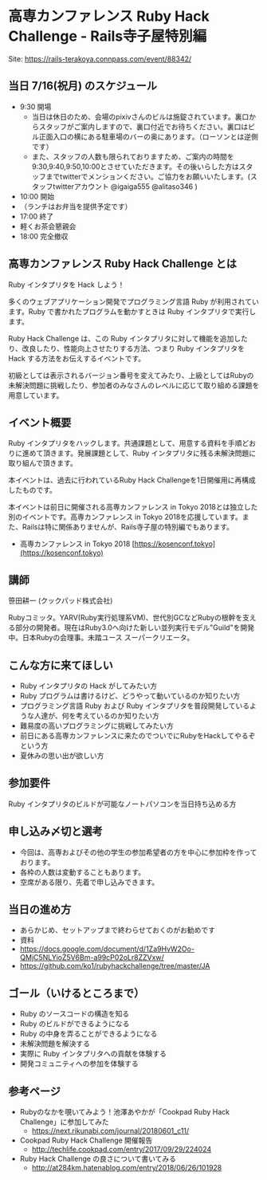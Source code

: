 # 高専カンファレンス Ruby Hack Challenge - Rails寺子屋特別編

Site: https://rails-terakoya.connpass.com/event/88342/

## 当日 7/16(祝月) のスケジュール

- 9:30 開場
  - 当日は休日のため、会場のpixivさんのビルは施錠されています。裏口からスタッフがご案内しますので、裏口付近でお待ちください。裏口はビル正面入口の横にある駐車場のバーの奥にあります。（ローソンとは逆側です）
  - また、スタッフの人数も限られておりますため、ご案内の時間を9:30,9:40,9:50,10:00とさせていただきます。その後いらした方はスタッフまでtwitterでメンションください。ご協力をお願いいたします。(スタッフtwitterアカウント @igaiga555 @alitaso346 )
- 10:00 開始
- （ランチはお弁当を提供予定です）
- 17:00 終了
- 軽くお茶会懇親会
- 18:00 完全撤収

## 高専カンファレンス Ruby Hack Challenge とは
Ruby インタプリタを Hack しよう！

多くのウェブアプリケーション開発でプログラミング言語 Ruby が利用されています。Ruby で書かれたプログラムを動かすときは Ruby インタプリタで実行します。

Ruby Hack Challenge は、この Ruby インタプリタに対して機能を追加したり、改良したり、性能向上させたりする方法、つまり Ruby インタプリタを Hack する方法をお伝えするイベントです。

初級としては表示されるバージョン番号を変えてみたり、上級としてはRubyの未解決問題に挑戦したり、参加者のみなさんのレベルに応じて取り組める課題を用意しています。

## イベント概要
Ruby インタプリタをハックします。共通課題として、用意する資料を手順どおりに進めて頂きます。発展課題として、Ruby インタプリタに残る未解決問題に取り組んで頂きます。

本イベントは、過去に行われているRuby Hack Challengeを1日開催用に再構成したものです。

本イベントは前日に開催される高専カンファレンス in Tokyo 2018とは独立した別のイベントです。高専カンファレンス in Tokyo 2018を応援しています。また、Railsは特に関係ありませんが、Rails寺子屋の特別編でもあります。

- 高専カンファレンス in Tokyo 2018 [https://kosenconf.tokyo](https://kosenconf.tokyo)

## 講師

笹田耕一 (クックパッド株式会社)

Rubyコミッタ。YARV(Ruby実行処理系VM)、世代別GCなどRubyの根幹を支える部分の開発者。現在はRuby3.0へ向けた新しい並列実行モデル"Guild"を開発中。日本Rubyの会理事。未踏ユース スーパークリエータ。

## こんな方に来てほしい
- Ruby インタプリタの Hack がしてみたい方
- Ruby プログラムは書けるけど、どうやって動いているのか知りたい方
- プログラミング言語 Ruby および Ruby インタプリタを普段開発しているような人達が、何を考えているのか知りたい方
- 難易度の高いプログラミングに挑戦してみたい方
- 前日にある高専カンファレンスに来たのでついでにRubyをHackしてやるぞという方
- 夏休みの思い出が欲しい方

## 参加要件
Ruby インタプリタのビルドが可能なノートパソコンを当日持ち込める方

## 申し込み〆切と選考
- 今回は、高専およびその他の学生の参加希望者の方を中心に参加枠を作っております。
- 各枠の人数は変動することもあります。
- 空席がある限り、先着で申し込みできます。

## 当日の進め方

- あらかじめ、セットアップまで終わらせておくのがお勧めです
- 資料
- https://docs.google.com/document/d/1Za9HvW2Oo-QMjC5NLYioZ5V6Bm-a99cP02oLr8ZZVxw/
- https://github.com/ko1/rubyhackchallenge/tree/master/JA


## ゴール（いけるところまで）
- Ruby のソースコードの構造を知る
- Ruby のビルドができるようになる
- Ruby の中身を弄ることができるようになる
- 未解決問題を解決する
- 実際に Ruby インタプリタへの貢献を体験する
- 開発コミュニティへの参加を体験する

## 参考ページ
- Rubyのなかを覗いてみよう！池澤あやかが「Cookpad Ruby Hack Challenge」に参加してみた
    - https://next.rikunabi.com/journal/20180601_c11/
- Cookpad Ruby Hack Challenge 開催報告
    - http://techlife.cookpad.com/entry/2017/09/29/224024
- Ruby Hack Challenge の良さについて書いてみる
    - http://at284km.hatenablog.com/entry/2018/06/26/101928